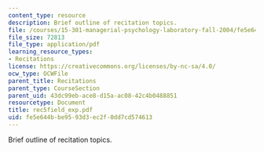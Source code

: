 ```yaml
---
content_type: resource
description: Brief outline of recitation topics.
file: /courses/15-301-managerial-psychology-laboratory-fall-2004/fe5e644bbe9593d3ec2f0dd7cd574613_rec5field_exp.pdf
file_size: 72813
file_type: application/pdf
learning_resource_types:
- Recitations
license: https://creativecommons.org/licenses/by-nc-sa/4.0/
ocw_type: OCWFile
parent_title: Recitations
parent_type: CourseSection
parent_uid: 43dc99eb-ace8-d15a-ac08-42c4b0488851
resourcetype: Document
title: rec5field_exp.pdf
uid: fe5e644b-be95-93d3-ec2f-0dd7cd574613
---
```

Brief outline of recitation topics.